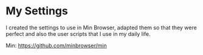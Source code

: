 # My Settings
I created the settings to use in Min Browser, adapted them so that they were perfect and also the user scripts that I use in my daily life.

Min: https://github.com/minbrowser/min
